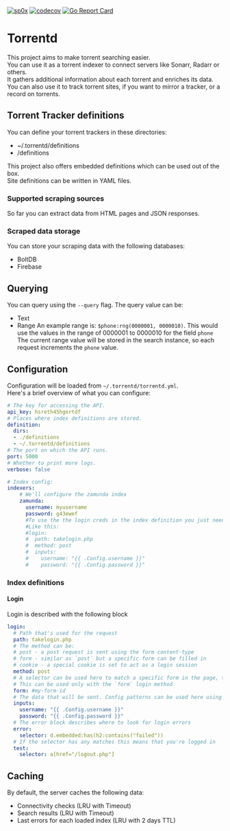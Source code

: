 [![sp0x](https://circleci.com/gh/sp0x/torrentd.svg?style=shield)](https://circleci.com/gh/sp0x/torrentd)
[![codecov](https://codecov.io/gh/sp0x/torrentd/branch/master/graph/badge.svg)](https://codecov.io/gh/sp0x/torrentd)
[![Go Report Card](https://goreportcard.com/badge/github.com/sp0x/torrentd)](https://goreportcard.com/report/github.com/sp0x/torrentd)

# Torrentd
This project aims to make torrent searching easier.  
You can use it as a torrent indexer to connect servers like Sonarr, Radarr or others.    
It gathers additional information about each torrent and enriches its data.   
You can also use it to track torrent sites, if you want to mirror a tracker, or a record on torrents.

## Torrent Tracker definitions
You can define your torrent trackers in these directories:
- ~/.torrentd/definitions
- <currentDirectory>/definitions

This project also offers embedded definitions which can be used out of the box.  
Site definitions can be written in YAML files.

### Supported scraping sources
So far you can extract data from HTML pages and JSON responses.

### Scraped data storage
You can store your scraping data with the following databases:
 - BoltDB
 - Firebase

## Querying
You can query using the `--query` flag.
The query value can be:
- Text  
- Range
An example range is: `$phone:rng(0000001, 0000010)`.
This would use the values in the range of 0000001 to 0000010 for the field `phone`
The current range value will be stored in the search instance, so each request increments the `phone` value.

## Configuration
Configuration will be loaded from `~/.torrentd/torrentd.yml`.   
Here's a brief overview of what you can configure:
```yaml
# The key for accessing the API.
api_key: hsreth45hgertdf
# Places where index definitions are stored.
definition:
  dirs:
  - ./definitions
  - ~/.torrentd/definitions
# The port on which the API runs.
port: 5000
# Whether to print more logs.
verbose: false

# Index config:
indexers:
    # We'll configure the zamunda index
    zamunda:
      username: myusername
      password: g43ewef
      #To use the the login creds in the index definition you just need to use them as a template in the login block.
      #Like this:
      #login:
      #  path: takelogin.php
      #  method: post
      #  inputs:
      #    username: "{{ .Config.username }}"
      #    password: "{{ .Config.password }}" 
```

### Index definitions
#### Login
Login is described with the following block
```yaml
login:
  # Path that's used for the request
  path: takelogin.php
  # The method can be:
  # post - a post request is sent using the form content-type
  # form - similar as `post` but a specific form can be filled in
  # cookie - a special cookie is set to act as a login session
  method: post
  # A selector can be used here to match a specific form in the page, that should be filled in
  # This can be used only with the `form` login method
  form: #my-form-id 
  # The data that will be sent. Config patterns can be used here using {{ .Config.<field-name> }}
  inputs:
    username: "{{ .Config.username }}"
    password: "{{ .Config.password }}"
  # The error block describes where to look for login errors
  error:
    selector: d.embedded:has(h2:contains("failed"))
  # If the selector has any matches this means that you're logged in
  test:
    selector: a[href="/logout.php"]

```

## Caching
By default, the server caches the following data:
- Connectivity checks (LRU with Timeout)
- Search results (LRU with Timeout)
- Last errors for each loaded index (LRU with 2 days TTL)

